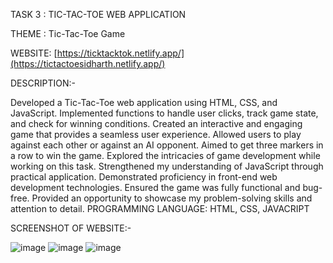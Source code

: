 TASK 3 : TIC-TAC-TOE WEB APPLICATION

THEME : Tic-Tac-Toe Game

WEBSITE: [https://ticktacktok.netlify.app/](https://tictactoesidharth.netlify.app/)

DESCRIPTION:-

Developed a Tic-Tac-Toe web application using HTML, CSS, and JavaScript.
Implemented functions to handle user clicks, track game state, and check for winning conditions.
Created an interactive and engaging game that provides a seamless user experience.
Allowed users to play against each other or against an AI opponent.
Aimed to get three markers in a row to win the game. 
Explored the intricacies of game development while working on this task.
Strengthened my understanding of JavaScript through practical application.
Demonstrated proficiency in front-end web development technologies.
Ensured the game was fully functional and bug-free.
Provided an opportunity to showcase my problem-solving skills and attention to detail.
PROGRAMMING LANGUAGE: HTML, CSS, JAVACRIPT

SCREENSHOT OF WEBSITE:-

![image](https://github.com/user-attachments/assets/69c53b08-b4be-42cb-9753-5982471d5d30)
![image](https://github.com/user-attachments/assets/79b4bdac-09d7-4f6c-a7ad-cd47acea777c)
![image](https://github.com/user-attachments/assets/1399d1ee-9f1f-41b8-b09e-3ad0cafe8bf6)


